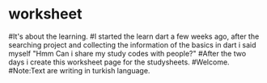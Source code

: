 # worksheet
#It's about the learning.
#I started the learn dart a few weeks ago, after the searching project and collecting the information of the basics in dart i said myself "Hmm Can i share my study codes with people?"
#After the two days i create this worksheet page for the studysheets.
#Welcome.
#Note:Text are writing in turkish language.
